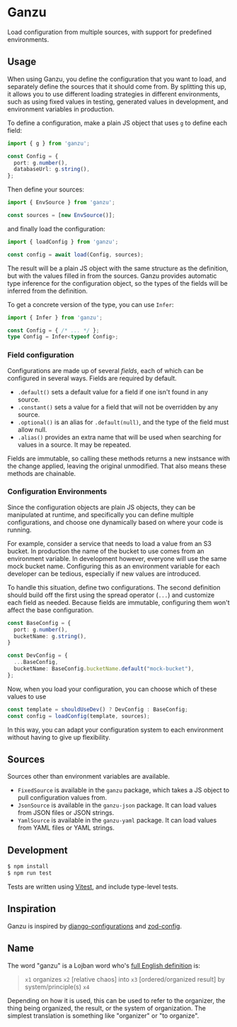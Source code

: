 # Ganzu

Load configuration from multiple sources, with support for predefined environments.

## Usage

When using Ganzu, you define the configuration that you want to load, and separately define the sources that it should come from. By splitting this up, it allows you to use different loading strategies in different environments, such as using fixed values in testing, generated values in development, and environment variables in production.

To define a configuration, make a plain JS object that uses `g` to define each field:

```ts
import { g } from 'ganzu';

const Config = {
  port: g.number(),
  databaseUrl: g.string(),
};
```

Then define your sources:

```ts
import { EnvSource } from 'ganzu';

const sources = [new EnvSource()];
```

and finally load the configuration:

```ts
import { loadConfig } from 'ganzu';

const config = await load(Config, sources);
```

The result will be a plain JS object with the same structure as the definition, but with the values filled in from the sources. Ganzu provides automatic type inference for the configuration object, so the types of the fields will be inferred from the definition.

To get a concrete version of the type, you can use `Infer`:

```ts
import { Infer } from 'ganzu';

const Config = { /* ... */ };
type Config = Infer<typeof Config>;
```

### Field configuration

Configurations are made up of several _fields_, each of which can be configured
in several ways. Fields are required by default.

- `.default()` sets a default value for a field if one isn't found in any source.
- `.constant()` sets a value for a field that will not be overridden by any source.
- `.optional()` is an alias for `.default(null)`, and the type of the field must allow null.
- `.alias()` provides an extra name that will be used when searching for values in a source. It may be repeated.

Fields are immutable, so calling these methods returns a new instsance with the change applied, leaving the original unmodified. That also means these methods are chainable.

### Configuration Environments

Since the configuration objects are plain JS objects, they can be manipulated at runtime, and specifically you can define multiple configurations, and choose one dynamically based on where your code is running.

For example, consider a service that needs to load a value from an S3 bucket. In production the name of the bucket to use comes from an environment variable. In development however, everyone will use the same mock bucket name. Configuring this as an environment variable for each developer can be tedious, especially if new values are introduced.

To handle this situation, define two configurations. The second definition should build off the first using the spread operator (`...`) and customize each field as needed. Because fields are immutable, configuring them won't affect the base configuration.

```ts
const BaseConfig = {
  port: g.number(),
  bucketName: g.string(),
}

const DevConfig = {
  ...BaseConfig,
  bucketName: BaseConfig.bucketName.default("mock-bucket"),
};
```

Now, when you load your configuration, you can choose which of these values to use

```js
const template = shouldUseDev() ? DevConfig : BaseConfig;
const config = loadConfig(template, sources);
```

In this way, you can adapt your configuration system to each environment without having to give up flexibility.

## Sources

Sources other than environment variables are available.

* `FixedSource` is available in the `ganzu` package, which takes a JS object to pull configuration values from.
* `JsonSource` is available in the `ganzu-json` package. It can load values from JSON files or JSON strings.
* `YamlSource` is available in the `ganzu-yaml` package. It can load values from YAML files or YAML strings.

## Development

```sh
$ npm install
$ npm run test
```

Tests are written using [Vitest](https://vitest.dev/), and include type-level tests.

## Inspiration

Ganzu is inspired by [django-configurations](https://django-configurations.readthedocs.io/en/stable/) and [zod-config](https://github.com/alexmarqs/zod-config).

## Name

The word "ganzu" is a Lojban word who's [full English definition][defn] is:

> `x1` organizes `x2` [relative chaos] into `x3` [ordered/organized result] by system/principle(s) `x4`

Depending on how it is used, this can be used to refer to the organizer, the thing being organized, the result, or the system of organization. The simplest translation is something like "organizer" or "to organize".

[defn]: https://la-lojban.github.io/sutysisku/lojban/#seskari=cnano&sisku=ganzu&bangu=en&versio=masno
